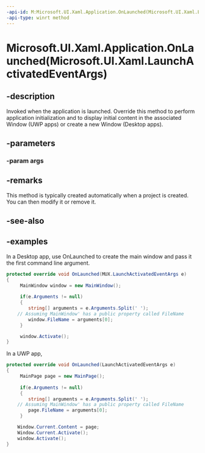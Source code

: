 ```yaml
---
-api-id: M:Microsoft.UI.Xaml.Application.OnLaunched(Microsoft.UI.Xaml.LaunchActivatedEventArgs)
-api-type: winrt method
---
```


# Microsoft.UI.Xaml.Application.OnLaunched(Microsoft.UI.Xaml.LaunchActivatedEventArgs)

<!--
protected virtual void OnLaunched (Microsoft.UI.Xaml.LaunchActivatedEventArgs args);
-->


## -description
Invoked when the application is launched. Override this method to perform application initialization 
and to display initial content in the associated Window (UWP apps) or create a new Window (Desktop apps).
## -parameters

### -param args

## -remarks
This method is typically created automatically when a project is created. 
You can then modify it or remove it.
## -see-also

## -examples
In a Desktop app, use OnLaunched to create the main window and pass it the first command line argument.

```csharp
protected override void OnLaunched(MUX.LaunchActivatedEventArgs e)
{
     MainWindow window = new MainWindow();
     
     if(e.Arguments != null)
     {
        string[] arguments = e.Arguments.Split(' ');
	// Assuming MainWindow' has a public property called FileName 
        window.FileName = arguments[0];
     }	

     window.Activate();
}
```

In a UWP app,

```csharp
protected override void OnLaunched(LaunchActivatedEventArgs e)
{
     MainPage page = new MainPage();
     
     if(e.Arguments != null)
     {
        string[] arguments = e.Arguments.Split(' ');
	// Assuming MainWindow' has a public property called FileName 
        page.FileName = arguments[0];
     }	

    Window.Current.Content = page;
    Window.Current.Activate();
    window.Activate();
}
```


